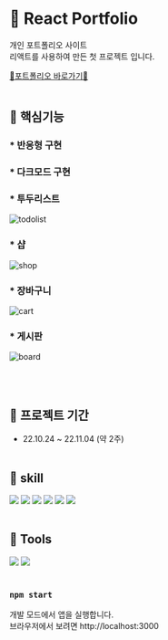 # 🚩 React Portfolio

개인 포트폴리오 사이트<br/>
리액트를 사용하여 만든 첫 프로젝트 입니다.

[🤜포트폴리오 바로가기🤛](https://min-ji07.github.io/react-portfolio) 
<br/><br/>
## 🚀 핵심기능

### * 반응형 구현
### * 다크모드 구현
### * 투두리스트

![todolist](https://user-images.githubusercontent.com/59169459/201837378-8d322c06-2370-46ed-8b59-f00726a69fac.gif)
### * 샵 

![shop](https://user-images.githubusercontent.com/59169459/201837403-0f20fee1-3f34-480d-886a-9addeff7c4a3.gif)
### * 장바구니

![cart](https://user-images.githubusercontent.com/59169459/201837419-8b520c60-ff24-4db9-afcb-b8a0f8ac75ff.gif)
### * 게시판

![board](https://user-images.githubusercontent.com/59169459/201837437-7917c15b-b92d-4848-a069-389d7ac8e2c3.gif)

<br/><br/>
## 📖 프로젝트 기간
* 22.10.24 ~ 22.11.04 (약 2주)
<br/><br/>
## **🎉 skill**

<img src="https://img.shields.io/badge/React-2C3454?style=flat&logo=React&logoColor=white"/>  <img src="https://img.shields.io/badge/Redux-764ABC?style=flat&logo=Redux&logoColor=white"/>  <img src="https://img.shields.io/badge/Javascript-F7DF1E?style=flat&logo=Javascript&logoColor=black"/>  <img src="https://img.shields.io/badge/HTML5-E34F26?style=flat&logo=html5&logoColor=white"/>  <img src="https://img.shields.io/badge/CSS3-1572B6?style=flat&logo=css3&logoColor=white"/>  <img src="https://img.shields.io/badge/JQuery-0769AD?style=flat&logo=JQuery&logoColor=white"/>
<br/><br/>
## **🎨 Tools**
<img src="https://img.shields.io/badge/Visual Studio Code-007ACC?style=flat&logo=Visual Studio Code&logoColor=white"/>  <img src="https://img.shields.io/badge/GitHub-181717?style=flat&logo=GitHub&logoColor=white"/>
<br/><br/>
### `npm start`

개발 모드에서 앱을 실행합니다. <br/>
브라우저에서 보려면 http://localhost:3000
